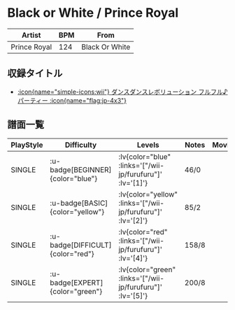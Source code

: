# Black or White / Prince Royal

|Artist|BPM|From|
|------|---|----|
|Prince Royal|124|Black Or White|

## 収録タイトル

- [ :icon{name="simple-icons:wii"} ダンスダンスレボリューション フルフル♪パーティー :icon{name="flag:jp-4x3"} ](/wii-jp/furufuru)

## 譜面一覧

|PlayStyle|Difficulty|Levels|Notes|Movie|
|---------|----------|------|-----|-----|
|SINGLE| :u-badge[BEGINNER]{color="blue"} | :lv{color="blue" :links='["/wii-jp/furufuru"]' :lv='[1]'} |46/0||
|SINGLE| :u-badge[BASIC]{color="yellow"} | :lv{color="yellow" :links='["/wii-jp/furufuru"]' :lv='[2]'} |85/2||
|SINGLE| :u-badge[DIFFICULT]{color="red"} | :lv{color="red" :links='["/wii-jp/furufuru"]' :lv='[4]'} |158/8||
|SINGLE| :u-badge[EXPERT]{color="green"} | :lv{color="green" :links='["/wii-jp/furufuru"]' :lv='[5]'} |200/8||

